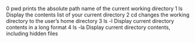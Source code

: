 0 pwd prints the absolute path name of the current working directory
1 ls Display the contents list of your current directory 
2 cd changes the working directory to the user’s home directory
3 ls -l Display current directory contents in a long format 
4 ls -la  Display current directory contents, including hidden files

